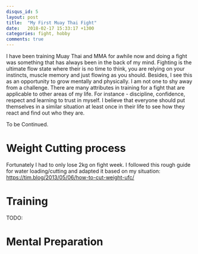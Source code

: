 ```yaml
---
disqus_id: 5
layout: post
title:  "My First Muay Thai Fight"
date:   2018-02-17 15:33:17 +1300
categories: fight, hobby
comments: true
---
```


I have been training Muay Thai and MMA for awhile now and doing a fight was something that has always been in the back of my mind. Fighting is the ultimate flow state where their is no time to think, you are relying on your instincts, muscle memory and just flowing as you should. Besides, I see this as an opportunity to grow mentally and physically. I am not one to shy away from a challenge. There are many attributes in training for a fight that are applicable to other areas of my life. For instance - discipline, confidence, respect and learning to trust in myself. I believe that everyone should put themselves in a similar situation at least once in their life to see how they react and find out who they are. 

To be Continued.

# Weight Cutting process
Fortunately I had to only lose 2kg on fight week. I followed this rough guide for water loading/cutting and adapted it based on my situation: 
https://tim.blog/2013/05/06/how-to-cut-weight-ufc/

# Training
TODO:

# Mental Preparation
